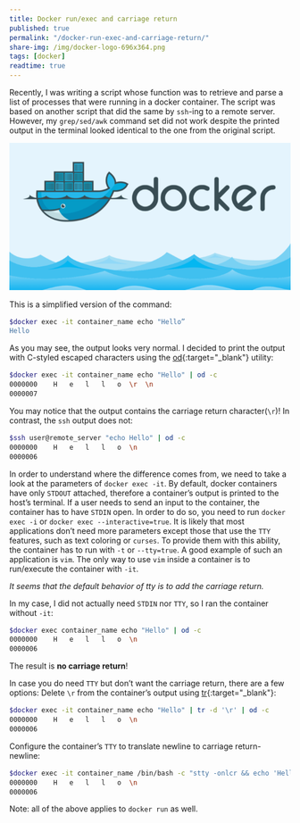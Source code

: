```yaml
---
title: Docker run/exec and carriage return
published: true
permalink: "/docker-run-exec-and-carriage-return/"
share-img: /img/docker-logo-696x364.png
tags: [docker]
readtime: true
---
```



Recently, I was writing a script whose function was to retrieve and parse a list of processes that were running in a docker container.
The script was based on another script that did the same by `ssh`-ing to a remote server.
However, my `grep/sed/awk` command set did not work despite the printed output in the terminal looked identical to the one from the original script.

![docker logo](/img/docker-logo-696x364.png)

This is a simplified version of the command:

```sh
$docker exec -it container_name echo "Hello”
Hello
```

As you may see, the output looks very normal. I decided to print the output with C-styled escaped characters using the
[od](https://man7.org/linux/man-pages/man1/od.1.html){:target="_blank"} utility:

```sh
$docker exec -it container_name echo "Hello" | od -c
0000000    H   e   l   l   o  \r  \n
0000007
```

You may notice that the output contains the carriage return character(`\r`)!
In contrast, the `ssh` output does not:

```sh
$ssh user@remote_server "echo Hello" | od -c
0000000    H   e   l   l   o  \n
0000006
```

In order to understand where the difference comes from, we need to take a look at the parameters of `docker exec -it`.
By default, docker containers have only `STDOUT` attached, therefore a container’s output is printed to the host’s terminal.
If a user needs to send an input to the container, the container has to have `STDIN` open. In order to do so, you need to run `docker exec -i` or `docker exec --interactive=true`.
It is likely that most applications don’t need more parameters except those that use the `TTY` features, such as text coloring or `curses`. To provide them with this ability, the container has to run with `-t` or `--tty=true`.
A good example of such an application is `vim`. The only way to use `vim` inside a container is to run/execute the container with `-it`.

_It seems that the default behavior of tty is to add the carriage return._

In my case, I did not actually need `STDIN` nor `TTY`, so I ran the container without `-it`:

```sh
$docker exec container_name echo "Hello" | od -c
0000000    H   e   l   l   o  \n
0000006
```

The result is **no carriage return**!

In case you do need `TTY` but don’t want the carriage return, there are a few options:
Delete `\r` from the container’s output using [tr](https://linux.die.net/man/1/tr){:target="_blank"}:

```sh
$docker exec -it container_name echo "Hello" | tr -d '\r' | od -c
0000000    H   e   l   l   o  \n
0000006
```

Configure the container’s `TTY` to translate newline to carriage return-newline:

```sh
$docker exec -it container_name /bin/bash -c "stty -onlcr && echo 'Hello'" | od -c
0000000    H   e   l   l   o  \n
0000006
```

Note: all of the above applies to `docker run` as well.
